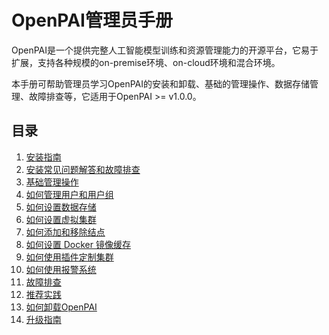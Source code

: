 # OpenPAI管理员手册

OpenPAI是一个提供完整人工智能模型训练和资源管理能力的开源平台，它易于扩展，支持各种规模的on-premise环境、on-cloud环境和混合环境。

本手册可帮助管理员学习OpenPAI的安装和卸载、基础的管理操作、数据存储管理、故障排查等，它适用于OpenPAI >= v1.0.0。

## 目录

1. [安装指南](./installation-guide.md)
2. [安装常见问题解答和故障排查](./installation-faqs-and-troubleshooting.md)
3. [基础管理操作](./basic-management-operations.md)
4. [如何管理用户和用户组](./how-to-manage-users-and-groups.md)
5. [如何设置数据存储](./how-to-set-up-storage.md)
6. [如何设置虚拟集群](./how-to-set-up-virtual-clusters.md)
7. [如何添加和移除结点](./how-to-add-and-remove-nodes.md)
8. [如何设置 Docker 镜像缓存](./how-to-set-up-docker-image-cache.md)
9. [如何使用插件定制集群](./how-to-customize-cluster-by-plugins.md)
10. [如何使用报警系统](./how-to-use-alert-system.md)
11. [故障排查](./troubleshooting.md)
12. [推荐实践](./recommended-practice.md)
13. [如何卸载OpenPAI](./how-to-uninstall-openpai.md)
14. [升级指南](./upgrade-guide.md)
